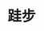 ---
home: true
title: 跬步
heroText: 跬步 | Step by step
tagline: My note website
actionText: 进入
actionLink: /guide/
features:
- title: Welcome my website
  details: Here are my notes that I think need to write down
- title: Join us
  details: Share your opinion bravely! Let’s work together and build an excellent note website belong us!
---